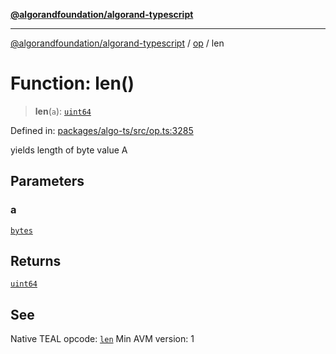[**@algorandfoundation/algorand-typescript**](../../../README.md)

***

[@algorandfoundation/algorand-typescript](../../../README.md) / [op](../README.md) / len

# Function: len()

> **len**(`a`): [`uint64`](../../../type-aliases/uint64.md)

Defined in: [packages/algo-ts/src/op.ts:3285](https://github.com/algorandfoundation/puya-ts/blob/14c9827d80da81ff08b4923e997ba22be04aa0db/packages/algo-ts/src/op.ts#L3285)

yields length of byte value A

## Parameters

### a

[`bytes`](../../../type-aliases/bytes.md)

## Returns

[`uint64`](../../../type-aliases/uint64.md)

## See

Native TEAL opcode: [`len`](https://developer.algorand.org/docs/get-details/dapps/avm/teal/opcodes/v10/#len)
Min AVM version: 1
